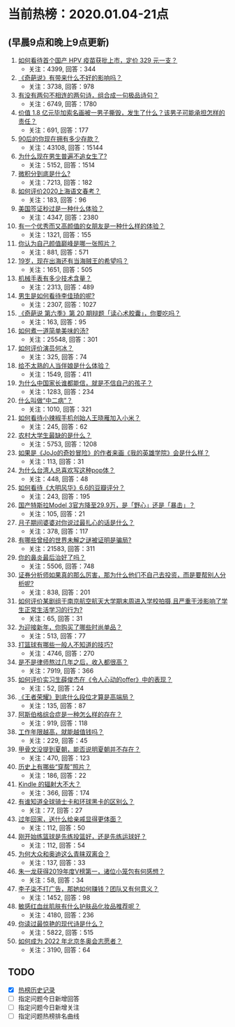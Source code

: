 # 当前热榜：2020.01.04-21点
## (早晨9点和晚上9点更新)
1. [如何看待首个国产 HPV 疫苗获批上市，定价 329 元一支？](https://www.zhihu.com/question/364411856)
    * 关注：4399, 回答：344
2. [《奇葩说》有带来什么不好的影响吗？](https://www.zhihu.com/question/361889198)
    * 关注：3738, 回答：978
3. [有没有两句不相连的两句诗，组合成一句极品诗句？](https://www.zhihu.com/question/359948448)
    * 关注：6749, 回答：1780
4. [价值 1.8 亿元毕加索名画被一男子撕毁，发生了什么？该男子可能承担怎样的责任？](https://www.zhihu.com/question/364615647)
    * 关注：691, 回答：177
5. [90后的你现在拥有多少存款？](https://www.zhihu.com/question/294492829)
    * 关注：43108, 回答：15144
6. [为什么现在男生普遍不追女生了?](https://www.zhihu.com/question/293912588)
    * 关注：5152, 回答：1514
7. [微积分到底是什么?](https://www.zhihu.com/question/336322284)
    * 关注：7213, 回答：182
8. [如何评价2020上海语文春考？](https://www.zhihu.com/question/364592515)
    * 关注：183, 回答：96
9. [美国签证秒过是一种什么体验？](https://www.zhihu.com/question/333446439)
    * 关注：4347, 回答：2380
10. [有一个优秀而又高颜值的女朋友是一种什么样的体验？](https://www.zhihu.com/question/314826437)
    * 关注：1321, 回答：155
11. [你认为自己颜值巅峰是哪一张照片？](https://www.zhihu.com/question/350859986)
    * 关注：881, 回答：571
12. [19岁，现在出海还有当海贼王的希望吗？](https://www.zhihu.com/question/363169587)
    * 关注：1651, 回答：505
13. [机械手表有多少技术含量？](https://www.zhihu.com/question/25160832)
    * 关注：2313, 回答：489
14. [男生是如何看待李佳琦的呢?](https://www.zhihu.com/question/358000448)
    * 关注：2307, 回答：1027
15. [《奇葩说 第六季》第 20 期辩题「读心术胶囊」，你要吃吗？](https://www.zhihu.com/question/364579943)
    * 关注：163, 回答：95
16. [如何煮一道简单美味的汤?](https://www.zhihu.com/question/38279918)
    * 关注：25548, 回答：301
17. [如何评价演员何冰？](https://www.zhihu.com/question/363672136)
    * 关注：325, 回答：74
18. [给不太熟的人当伴娘是什么体验？](https://www.zhihu.com/question/35331322)
    * 关注：1549, 回答：411
19. [为什么中国家长谁都能信，就是不信自己的孩子？](https://www.zhihu.com/question/364078816)
    * 关注：1283, 回答：234
20. [什么叫做“中二病”？](https://www.zhihu.com/question/364137915)
    * 关注：1010, 回答：321
21. [如何看待小辣椒手机创始人王晓雁加入小米？](https://www.zhihu.com/question/364544964)
    * 关注：245, 回答：62
22. [农村大学生最缺的是什么？](https://www.zhihu.com/question/313056223)
    * 关注：5753, 回答：1208
23. [如果是《JoJo的奇妙冒险》的作者来画《我的英雄学院》会是什么样？](https://www.zhihu.com/question/360710420)
    * 关注：113, 回答：31
24. [为什么台湾人总喜欢写这种pop体？](https://www.zhihu.com/question/41215541)
    * 关注：448, 回答：48
25. [如何看待《大明风华》6.6的豆瓣评分？](https://www.zhihu.com/question/362439570)
    * 关注：243, 回答：195
26. [国产特斯拉Model 3官方降至29.9万，是「野心」还是「暴击」？](https://www.zhihu.com/question/364462238)
    * 关注：105, 回答：21
27. [月子期间婆婆对你说过最扎心的话是什么？](https://www.zhihu.com/question/362444251)
    * 关注：378, 回答：117
28. [有哪些曾经的世界未解之谜被证明是骗局?](https://www.zhihu.com/question/332265335)
    * 关注：21583, 回答：311
29. [你的鼻炎最后治好了吗？](https://www.zhihu.com/question/338233160)
    * 关注：5506, 回答：748
30. [证券分析师如果真的那么厉害，那为什么他们不自己去投资，而是要帮别人分析呢?](https://www.zhihu.com/question/347910681)
    * 关注：838, 回答：201
31. [如何评价某剧组于南京航空航天大学期末周进入学校拍摄,且严重干涉影响了学生正常生活学习的行为?](https://www.zhihu.com/question/364592720)
    * 关注：65, 回答：31
32. [为迎接新年，你购买了哪些时尚单品？](https://www.zhihu.com/question/364281489)
    * 关注：513, 回答：77
33. [打篮球有哪些一般人不知道的技巧?](https://www.zhihu.com/question/329202987)
    * 关注：4746, 回答：270
34. [是不是律师熬过几年之后，收入都很高？](https://www.zhihu.com/question/294517331)
    * 关注：7919, 回答：366
35. [如何评价实习生薛俊杰在《令人心动的offer》中的表现？](https://www.zhihu.com/question/352782222)
    * 关注：52, 回答：24
36. [《王者荣耀》到底什么段位才算是高端局？](https://www.zhihu.com/question/364243241)
    * 关注：135, 回答：87
37. [阿斯伯格综合症是一种怎么样的存在？](https://www.zhihu.com/question/48285012)
    * 关注：919, 回答：118
38. [工作年限越高，就能越值钱吗？](https://www.zhihu.com/question/364400793)
    * 关注：229, 回答：45
39. [甲骨文没提到夏朝，能否说明夏朝并不存在？](https://www.zhihu.com/question/358977342)
    * 关注：470, 回答：123
40. [历史上有哪些“穿帮”照片？](https://www.zhihu.com/question/35312272)
    * 关注：186, 回答：22
41. [Kindle 的辐射大不大？](https://www.zhihu.com/question/324796454)
    * 关注：366, 回答：174
42. [有谁知道全球骑士卡和环球黑卡的区别么？](https://www.zhihu.com/question/303627302)
    * 关注：77, 回答：27
43. [过年回家，送什么给亲戚显得更体面？](https://www.zhihu.com/question/364541514)
    * 关注：112, 回答：50
44. [刚开始练篮球是先练投篮好，还是先练运球好？](https://www.zhihu.com/question/355131278)
    * 关注：112, 回答：54
45. [为何大众和奥迪这么青睐双离合？](https://www.zhihu.com/question/360287827)
    * 关注：137, 回答：33
46. [朱一龙获得2019年度V榜第一，诸位小笼包有何感想？](https://www.zhihu.com/question/364330880)
    * 关注：58, 回答：34
47. [李子柒不打广告，那她如何赚钱？团队又有何意义？](https://www.zhihu.com/question/275619158)
    * 关注：1452, 回答：98
48. [敏感红血丝肌肤有什么护肤品化妆品推荐呢？](https://www.zhihu.com/question/38496176)
    * 关注：4180, 回答：236
49. [你读过最惊艳的现代诗是什么？](https://www.zhihu.com/question/337830799)
    * 关注：5822, 回答：515
50. [如何成为 2022 年北京冬奥会志愿者？](https://www.zhihu.com/question/34451248)
    * 关注：3190, 回答：64
## TODO
* [x] [热榜历史记录](hot_history/AllHot.md)
* [ ] 指定问题今日新增回答
* [ ] 指定问题今日新增关注
* [ ] 指定问题热榜排名曲线
